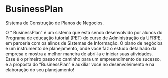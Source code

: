 BusinessPlan
=================================================================

Sistema de Construção de Planos de Negocios.


O “ BusinessPlan” é um sistema que está sendo desenvolvido por alunos do Programa de educação tutorial (PET) do 
curso de Administração da UFRPE, em parceria com os alinos de Sistemas de Informação. O plano de negócios é um 
instrumento de planejamento, onde você faz o estudo detalhado da empresa e mostra a melhor maneira de abrí-la e 
iniciar suas atividades. Esse é o primeiro passo no caminho para um empreendimento de sucesso, e a proposta do 
“BusinessPlan” é auxiliar você no desenvolvimento e na elaboração do seu planejamento!



